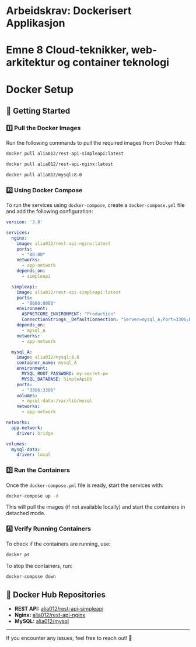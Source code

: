# Arbeidskrav: Dockerisert Applikasjon
# Emne 8 Cloud-teknikker, web-arkitektur og container teknologi
# Docker Setup

## 🚀 Getting Started

### **1️⃣ Pull the Docker Images**
Run the following commands to pull the required images from Docker Hub:

```sh
docker pull alia012/rest-api-simpleapi:latest

docker pull alia012/rest-api-nginx:latest

docker pull alia012/mysql:8.0
```

### **2️⃣ Using Docker Compose**
To run the services using `docker-compose`, create a `docker-compose.yml` file and add the following configuration:

```yaml
version: '3.8'

services:
  nginx:
    image: alia012/rest-api-nginx:latest
    ports:
      - "80:80"
    networks:
      - app-network
    depends_on:
      - simpleapi

  simpleapi:
    image: alia012/rest-api-simpleapi:latest
    ports:
      - "8080:8080"
    environment:
      ASPNETCORE_ENVIRONMENT: "Production"
      ConnectionStrings__DefaultConnection: "Server=mysql_A;Port=3306;Database=SimpleApiDb;User=root;Password=my-secret-pw;"
    depends_on:
      - mysql_A
    networks:
      - app-network

  mysql_A:
    image: alia012/mysql:8.0
    container_name: mysql_A
    environment:
      MYSQL_ROOT_PASSWORD: my-secret-pw
      MYSQL_DATABASE: SimpleApiDb
    ports:
      - "3306:3306"
    volumes:
      - mysql-data:/var/lib/mysql
    networks:
      - app-network

networks:
  app-network:
    driver: bridge

volumes:
  mysql-data:
    driver: local
```

### **3️⃣ Run the Containers**
Once the `docker-compose.yml` file is ready, start the services with:

```sh
docker-compose up -d
```

This will pull the images (if not available locally) and start the containers in detached mode.

### **4️⃣ Verify Running Containers**
To check if the containers are running, use:

```sh
docker ps
```

To stop the containers, run:

```sh
docker-compose down
```

## 🔗 Docker Hub Repositories
- **REST API:** [alia012/rest-api-simpleapi](https://hub.docker.com/r/alia012/rest-api-simpleapi)
- **Nginx:** [alia012/rest-api-nginx](https://hub.docker.com/r/alia012/rest-api-nginx)
- **MySQL:** [alia012/mysql](https://hub.docker.com/r/alia012/mysql)

---

If you encounter any issues, feel free to reach out! 🚀

